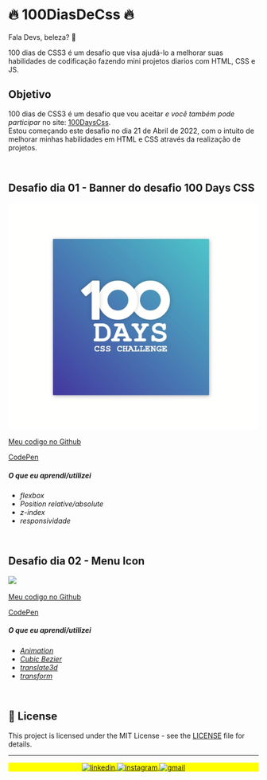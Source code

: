 # 🔥 100DiasDeCss 🔥

Fala Devs, beleza? 🖖

100 dias de CSS3 é um desafio que visa ajudá-lo a melhorar suas habilidades de codificação fazendo mini projetos diarios com HTML, CSS e JS. 


## Objetivo

 100 dias de CSS3 é um desafio que vou aceitar <i>e você também pode participar</i> no site: <a href="https://100dayscss.com/">100DaysCss</a>. </br>
 Estou começando este desafio no dia 21 de Abril de 2022, com o intuito de melhorar minhas habilidades em HTML e CSS através da realização de projetos.

</br>

##  Desafio dia 01 - Banner do desafio 100 Days CSS
<img src="img\01.jpg"/>



[Meu codigo no Github](https://github.com/kevenalves/100Days-Css-Challenge/tree/main/Challenge/Day-01)

[CodePen](https://codepen.io/kevenalves/pen/popYYPO)


##### O que eu aprendi/utilizei


- *flexbox*
- *Position relative/absolute*
- *z-index*
- *responsividade*

</br>

##  Desafio dia 02 - Menu Icon
<img src="https://j.gifs.com/jYBpNv.gif"/>



[Meu codigo no Github](https://github.com/kevenalves/100Days-Css-Challenge/tree/main/Challenge/Day-02)

[CodePen](https://codepen.io/kevenalves/pen/zYpbgGr)


##### O que eu aprendi/utilizei


 - *[Animation](https://developer.mozilla.org/pt-BR/docs/Web/CSS/animation-fill-mode)*
 - *[Cubic Bezier](https://www.w3schools.com/cssref/func_cubic-bezier.asp)*
 - *[translate3d](https://developer.mozilla.org/en-US/docs/Web/CSS/transform-function/translate3d)*
 - *[transform](https://developer.mozilla.org/en-US/docs/Web/CSS/transform)*

</br>

## 📝 License

This project is licensed under the MIT License - see the [LICENSE](LICENSE) file for details.

---

<p align="center" style="background:yellow">
<a href="https://www.linkedin.com/in/keven-alves-903b0a224/" target="_blank">
  <img align="center" src="https://img.shields.io/badge/-kevenalves-05122A?style=flat&logo=linkedin" alt="linkedin"/>
</a>
<a href="https://instagram.com/kevenalvesm" target="_blank">
 <img align="center" src="https://img.shields.io/badge/-kevenalvesm-05122A?style=flat&logo=instagram" alt="instagram"/>
</a>
<a href="#" target="_blank">
 <img align="center" src="https://img.shields.io/badge/-kevenalvesm@gmail.com-05122A?style=flat&logo=gmail" alt="gmail"/>
</a>
</p>